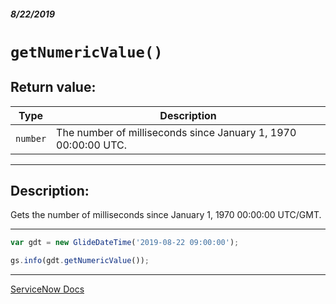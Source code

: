 ##### 8/22/2019
# `getNumericValue()`

## Return value:
| Type | Description |
|---|---|
| `number` | The number of milliseconds since January 1, 1970 00:00:00 UTC. |

---

## Description:
Gets the number of milliseconds since January 1, 1970 00:00:00 UTC/GMT.

---

```js
var gdt = new GlideDateTime('2019-08-22 09:00:00');

gs.info(gdt.getNumericValue());
```

---

[ServiceNow Docs](https://developer.servicenow.com/app.do#!/api_doc?v=madrid&id=r_ScopedGlideDateTimeGetNumericValue)